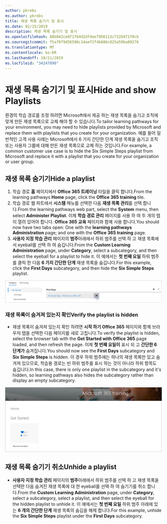 ```yaml
---
author: pkrebs
ms.author: pkrebs
title: 재생 목록 숨기기 및 표시
ms.date: 02/15/2019
description: 재생 목록 숨기기 및 표시
ms.openlocfilehash: 88b042ce8f1f64d2df4ee7956113c722b971f0cb
ms.sourcegitcommit: f5a7079d56598c14aef2f4b886c025a59ba89276
ms.translationtype: MT
ms.contentlocale: ko-KR
ms.lasthandoff: 10/21/2019
ms.locfileid: "34247890"
---
```

# <a name="hide-and-show-playlists"></a><span data-ttu-id="8ba85-103">재생 목록 숨기기 및 표시</span><span class="sxs-lookup"><span data-stu-id="8ba85-103">Hide and show Playlists</span></span>

<span data-ttu-id="8ba85-104">환경의 학습 경로를 조정 하려면 Microsoft에서 제공 하는 재생 목록을 숨기고 조직에 맞게 만든 재생 목록으로 교체 해야 할 수 있습니다.</span><span class="sxs-lookup"><span data-stu-id="8ba85-104">To tailor learning pathways for your environment, you may need to hide playlists provided by Microsoft and replace them with playlists that you create for your organization.</span></span> <span data-ttu-id="8ba85-105">예를 들어 일반적인 고객 사용 사례는 Microsoft에서 6 가지 간단한 단계 재생 목록을 숨기고 조직 또는 사용자 그룹에 대해 만든 재생 목록으로 교체 하는 것입니다.</span><span class="sxs-lookup"><span data-stu-id="8ba85-105">For example, a common customer use case is to hide the Six Simple Steps playlist from Microsoft and replace it with a playlist that you create for your organization or user group.</span></span> 

## <a name="hide-a-playlist"></a><span data-ttu-id="8ba85-106">재생 목록 숨기기</span><span class="sxs-lookup"><span data-stu-id="8ba85-106">Hide a playlist</span></span>

1. <span data-ttu-id="8ba85-107">학습 경로 **홈** 페이지에서 **Office 365 트레이닝** 타일을 클릭 합니다.</span><span class="sxs-lookup"><span data-stu-id="8ba85-107">From the learning pathways **Home** page, click the **Office 365 training** tile.</span></span>
2. <span data-ttu-id="8ba85-108">학습 경로 웹 파트에서 **시스템** 메뉴를 선택한 다음 **재생 목록 관리**를 선택 합니다.</span><span class="sxs-lookup"><span data-stu-id="8ba85-108">From the learning pathways web part, select the **System** menu, then select **Administer Playlist**.</span></span> <span data-ttu-id="8ba85-109">이제 **학습 경로 관리** 페이지를 사용 하 여 두 개의 탭이 열려 있어야 합니다. **Office 365 교육** 페이지와 함께 사용 합니다.</span><span class="sxs-lookup"><span data-stu-id="8ba85-109">You should now have two tabs open: One with the **learning pathways Administration** page; and one with the **Office 365 training** page.</span></span> 
3. <span data-ttu-id="8ba85-110">**사용자 지정 학습 관리** 페이지의 **범주**아래에서 하위 범주를 선택 하 고 재생 목록에서 eyeball를 선택 하 여 숨깁니다.</span><span class="sxs-lookup"><span data-stu-id="8ba85-110">From the **Custom Learning Administration** page, under **Category**, select a subcategory, and then select the eyeball for a playlist to hide it.</span></span> <span data-ttu-id="8ba85-111">이 예에서는 **첫 번째 요일** 하위 범주를 클릭 한 다음 **6 가지 간단한 단계** 재생 목록을 숨깁니다.</span><span class="sxs-lookup"><span data-stu-id="8ba85-111">For this example, click the **First Days** subcategory, and then hide the **Six Simple Steps** playlist.</span></span>  

![cg-hideplaylist-.png](media/cg-hideplaylist.png)

### <a name="verify-the-playlist-is-hidden"></a><span data-ttu-id="8ba85-113">재생 목록이 숨겨져 있는지 확인</span><span class="sxs-lookup"><span data-stu-id="8ba85-113">Verify the playlist is hidden</span></span>
- <span data-ttu-id="8ba85-114">재생 목록이 숨겨져 있는지 확인 하려면 **시작 하기 Office 365** 페이지와 함께 브라우저 탭을 선택한 다음 페이지를 새로 고칩니다.</span><span class="sxs-lookup"><span data-stu-id="8ba85-114">To verify the playlist is hidden, select the browser tab with the **Get Started with Office 365** page loaded, and then refresh the page.</span></span> <span data-ttu-id="8ba85-115">이제 **첫 번째 요일이** 표시 되 고 **간단한 6 단계가** 숨겨집니다.</span><span class="sxs-lookup"><span data-stu-id="8ba85-115">You should now see the **First Days** subcategory and **Six Simple Steps** is hidden.</span></span> <span data-ttu-id="8ba85-116">이 경우 하위 범주에는 하나의 재생 목록만 있고 숨겨져 있으므로, 학습용 경로는 빈 하위 범주를 표시 하는 것이 아니라 하위 항목도 숨깁니다.</span><span class="sxs-lookup"><span data-stu-id="8ba85-116">In this case, there is only one playlist in the subcategory and it's hidden, so learning pathways also hides the subcategory rather than display an empty subcategory.</span></span> 

![cg-hideplaylistrefresh-.png](media/cg-hideplaylistrefresh.png)

## <a name="unhide-a-playlist"></a><span data-ttu-id="8ba85-118">재생 목록 숨기기 취소</span><span class="sxs-lookup"><span data-stu-id="8ba85-118">Unhide a playlist</span></span>

- <span data-ttu-id="8ba85-119">**사용자 지정 학습 관리** 페이지의 **범주**아래에서 하위 범주를 선택 하 고 재생 목록을 선택한 다음 숨겨진 재생 목록에 대 한 eyeball를 선택 하 여 숨기기를 취소 합니다.</span><span class="sxs-lookup"><span data-stu-id="8ba85-119">From the **Custom Learning Administration** page, under **Category**, select a subcategory, select a playlist, and then select the eyeball for the hidden playlist to unhide it.</span></span> <span data-ttu-id="8ba85-120">이 예에서는 **첫 번째 요일** 하위 범주 아래에 있는 **6 개의 간단한 단계** 재생 목록의 숨김을 해제 합니다.</span><span class="sxs-lookup"><span data-stu-id="8ba85-120">For this example, unhide the **Six Simple Steps** playlist under the **First Days** subcategory.</span></span>  

